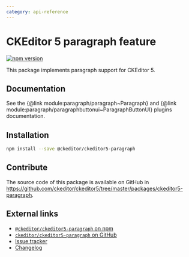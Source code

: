 ```yaml
---
category: api-reference
---
```


# CKEditor 5 paragraph feature

[![npm version](https://badge.fury.io/js/%40ckeditor%2Fckeditor5-paragraph.svg)](https://www.npmjs.com/package/@ckeditor/ckeditor5-paragraph)

This package implements paragraph support for CKEditor 5.

## Documentation

See the {@link module:paragraph/paragraph~Paragraph} and {@link module:paragraph/paragraphbuttonui~ParagraphButtonUI} plugins documentation.

## Installation

```bash
npm install --save @ckeditor/ckeditor5-paragraph
```

## Contribute

The source code of this package is available on GitHub in https://github.com/ckeditor/ckeditor5/tree/master/packages/ckeditor5-paragraph.

## External links

* [`@ckeditor/ckeditor5-paragraph` on npm](https://www.npmjs.com/package/@ckeditor/ckeditor5-paragraph)
* [`ckeditor/ckeditor5-paragraph` on GitHub](https://github.com/ckeditor/ckeditor5/tree/master/packages/ckeditor5-paragraph)
* [Issue tracker](https://github.com/ckeditor/ckeditor5/issues)
* [Changelog](https://github.com/ckeditor/ckeditor5/blob/master/CHANGELOG.md)
